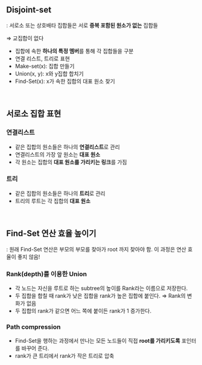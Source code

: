 ## Disjoint-set

: 서로소 또는 상호배타 집합들은 서로 **중복 포함된 원소가 없는** 집합들

⇒ 교집합이 없다

- 집합에 속한 **하나의 특정 멤버**를 통해 각 집합들을 구분
- 연결 리스트, 트리로 표현
- Make-set(x): 집합 만들기
- Union(x, y): x와 y집합 합치기
- Find-Set(x): x가 속한 집합의 대표 원소 찾기

<br>

## 서로소 집합 표현

### 연결리스트

- 같은 집합의 원소들은 하나의 **연결리스트**로 관리
- 연결리스트의 가장 앞 원소는 **대표 원소**
- 각 원소는 집합의 **대표 원소를 가리키는 링크**를 가짐

### 트리

- 같은 집합의 원소들은 하나의 **트리**로 관리
- 트리의 루트는 각 집합의 **대표 원소**

<br>

## Find-Set 연산 효율 높이기

: 원래 Find-Set 연산은 부모의 부모를 찾아가 root 까지 찾아야 함. 이 과정은 연산 효율이 좋지 않음!

### Rank(depth)를 이용한 Union

- 각 노드는 자신을 루트로 하는 subtree의 높이를 Rank라는 이름으로 저장한다.
- 두 집합을 합칠 때 rank가 낮은 집합을 rank가 높은 집합에 붙인다. ⇒ Rank의 변화가 없음
- 두 집합의 rank가 같으면 어느 쪽에 붙이든 rank가 1 증가한다.

### Path compression

- Find-Set을 행하는 과정에서 만나는 모든 노드들이 직접 **root를 가리키도록** 포인터를 바꾸어 준다.
- rank가 큰 트리에서 rank가 작은 트리로 압축